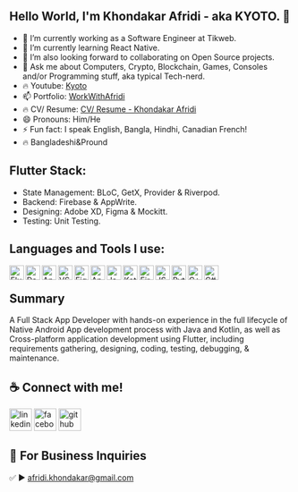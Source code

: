 ## Hello World, I'm Khondakar Afridi - aka KYOTO. 👋

- 🔭 I’m currently working as a Software Engineer at Tikweb.
- 🌱 I’m currently learning React Native.
- 🤔 I’m also looking forward to collaborating on Open Source projects.
- 💬 Ask me about Computers, Crypto, Blockchain, Games, Consoles and/or Programming stuff, aka typical Tech-nerd.
- 🔥 Youtube: [Kyoto](https://www.youtube.com/KyotoCodes)
- 📫 Portfolio: [WorkWithAfridi](https://sites.google.com/view/workwithafridi)
- 🔥 CV/ Resume: [CV/ Resume - Khondakar Afridi](https://drive.google.com/file/d/1LK70_0--e9z0EekKxm5ADNhou2SQKJ8A/view?usp=sharing)
- 😄 Pronouns: Him/He
- ⚡ Fun fact: I speak English, Bangla, Hindhi, Canadian French!
- 🔥 Bangladeshi&Pround
 
## Flutter Stack:

- State Management: BLoC, GetX, Provider & Riverpod.
- Backend: Firebase & AppWrite.
- Designing: Adobe XD, Figma & Mockitt.
- Testing: Unit Testing.

## Languages and Tools I use:

[<img align="left" alt="Flutter" width="26px" src="https://external-content.duckduckgo.com/iu/?u=https%3A%2F%2Fp-u.popcdn.net%2Fattachments%2Fimages%2F000%2F015%2F467%2Flarge%2Fflutter_logo.png%3F1552111313&f=1&nofb=1" />][flutter]
[<img align="left" alt="Dart" width="26px" src="https://www.vectorlogo.zone/logos/dartlang/dartlang-icon.svg" />][dart]
[<img align="left" alt="Android Studio" width="26px" src="https://cdn-icons-png.flaticon.com/512/5969/5969010.png" />][androidstudio]
[<img align="left" alt="VS Code" width="26px" src="https://www.vectorlogo.zone/logos/visualstudio_code/visualstudio_code-icon.svg" />][vscode]
[<img align="left" alt="Figma" width="26px" src="https://static.viget.com/_284x284_crop_center-center_none/icon-figma-2-01.png?mtime=20170814151542" />][Figma]
[<img align="left" alt="AppWrite" width="26px" src="https://res.cloudinary.com/practicaldev/image/fetch/s--47uK5RB_--/c_fill,f_auto,fl_progressive,h_320,q_auto,w_320/https://dev-to-uploads.s3.amazonaws.com/uploads/organization/profile_image/2225/eb541cf9-84f4-4101-987c-c219cd4b34fc.png" />][AppWrite]
[<img align="left" alt="Java" width="26px" src="https://mpng.subpng.com/20180404/ebw/kisspng-java-programming-computer-programming-programming-coffee-jar-5ac598db779939.2171835915228991634899.jpg" />][java]
[<img align="left" alt="Kotlin" width="26px" src="https://www.vectorlogo.zone/logos/kotlinlang/kotlinlang-icon.svg" />][kotlin]
[<img align="left" alt="Firebase" width="26px" src="https://www.vectorlogo.zone/logos/firebase/firebase-icon.svg" />][firebase]
[<img align="left" alt="JS" width="26px" src="https://cdn-icons-png.flaticon.com/512/5968/5968292.png" />][javascript]
[<img align="left" alt="Python" width="26px" src="https://cdn-icons-png.flaticon.com/512/919/919852.png" />][python]
[<img align="left" alt="C++" width="26px" src="https://cdn-icons-png.flaticon.com/512/919/919841.png" />][cplusplus]
[<img align="left" alt="C#" width="26px" src="https://cdn-icons-png.flaticon.com/512/381/381704.png" />][csharp]
<br />

## Summary

A Full Stack App Developer with hands-on experience in the full lifecycle of Native Android App development process with Java and Kotlin, as well as Cross-platform application development using Flutter, including requirements gathering, designing, coding, testing, debugging, & maintenance.

## ☕ Connect with me!

 [<img src='https://camo.githubusercontent.com/a80d00f23720d0bc9f55481cfcd77ab79e141606829cf16ec43f8cacc7741e46/68747470733a2f2f696d672e736869656c64732e696f2f62616467652f4c696e6b6564496e2d3030373742353f7374796c653d666f722d7468652d6261646765266c6f676f3d6c696e6b6564696e266c6f676f436f6c6f723d7768697465' alt='linkedin' height='40'>](https://www.linkedin.com/in/khondakarafridi)  [<img src='https://camo.githubusercontent.com/2d1ffa69dd491ebeca01b2098cf8233dd09950ff5895abccd5b455ca442abc59/68747470733a2f2f696d672e736869656c64732e696f2f62616467652f46616365626f6f6b2d3138373746323f7374796c653d666f722d7468652d6261646765266c6f676f3d66616365626f6f6b266c6f676f436f6c6f723d7768697465' alt='facebook' height='40'>](https://www.facebook.com/WorkWithAfridi) [<img src='https://camo.githubusercontent.com/bd2bd127c104ba5c98bb12c70801b075aee1f040009089510f69554300e7ff41/68747470733a2f2f696d672e736869656c64732e696f2f62616467652f4769742d4630353033323f7374796c653d666f722d7468652d6261646765266c6f676f3d676974266c6f676f436f6c6f723d7768697465' alt='github' height='40'>](https://github.com/WorkWithAfridi)

## 📧 For Business Inquiries 

✅  ► afridi.khondakar@gmail.com

[website]: https://sites.google.com/view/workwithafridi
[twitter]: https://twitter.com/KyotoBytes
[youtube]: https://www.youtube.com/c/kyotobytes
[instagram]: https://www.instagram.com/llkyoto/
[linkedin]: https://www.linkedin.com/in/khondakarafridi/
[facebook]: https://www.facebook.com/WorkWithAfridi/


[flutter]: https://flutter.dev/
[androidstudio]: https://developer.android.com/
[vscode]: https://code.visualstudio.com/
[java]: https://www.oracle.com/java/
[dart]: https://dart.dev/
[kotlin]: https://kotlinlang.org/
[python]: https://www.python.org/
[javascript]: https://www.javascript.com/
[firebase]: https://firebase.google.com/
[cplusplus]: https://en.wikipedia.org/wiki/C%2B%2B
[csharp]: https://en.wikipedia.org/wiki/C_Sharp_(programming_language)
[Figma]: https://www.figma.com/files/recent?fuid=1015973143713454522
[AppWrite]: https://appwrite.io/

